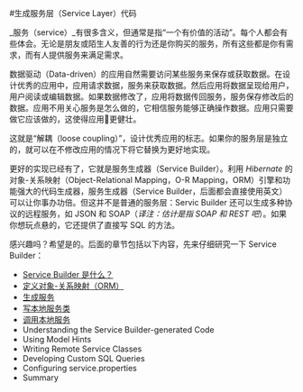 #生成服务层（Service Layer）代码

_服务（service）_有很多含义，但通常是指“一个有价值的活动”。每个人都会有些体会。无论是朋友或陌生人友善的行为还是你购买的服务，所有这些都是你有需求，而有人提供服务来满足需求。

数据驱动（Data-driven）的应用自然需要访问某些服务来保存或获取数据。在设计优秀的应用中，应用请求数据，服务来获取数据。然后应用将数据呈现给用户，用户阅读或编辑数据。如果数据修改了，应用将数据传回服务，服务保存修改后的数据。应用不用关心服务是怎么做的，它相信服务能够正确操作数据。应用只需要做它应该做的，这使得应用更健壮。

这就是“解耦（loose coupling）”，设计优秀应用的标志。如果你的服务层是独立的，就可以在不修改应用的情况下将它替换为更好地实现。

更好的实现已经有了，它就是服务生成器（Service Builder）。利用 _Hibernate_ 的对象-关系映射（Object-Relational Mapping，O-R Mapping，ORM）引擎和功能强大的代码生成器，服务生成器（Service Builder，后面都会直接使用英文）可以让你事办功倍。但这并不是普通的服务层：Servic Builder 还可以生成多种协议的远程服务，如 JSON 和 SOAP（*译注：估计是指 SOAP 和 REST 吧*）。如果你想玩点悬的，它还提供了直接写 SQL 的方法。

感兴趣吗？希望是的。后面的章节包括以下内容，先来仔细研究一下 Service Builder：

- [Service Builder 是什么？](what-is-service-builder.md)
- [定义对象-关系映射（ORM）](defining-your-object-relational-map.md)
- [生成服务](generating-services.md)
- [写本地服务类](writing-local-service-classes.md)
- [调用本地服务](calling-local-services.md)
- Understanding the Service Builder-generated Code
- Using Model Hints
- Writing Remote Service Classes
- Developing Custom SQL Queries
- Configuring service.properties
- Summary
